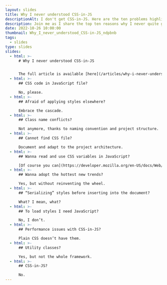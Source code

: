 ```yaml
---
layout: slides
title: Why I never understood CSS-in-JS
descriptionAlt: I don't get CSS-in-JS. Here are the ten problems highlighted in a form of slides.
description: Join me as I share the top ten reasons why I never quite grasped the concept of CSS-in-JS in this CSS-only slide presentation.
date: 2022-10-26 10:00:00
thumbnail: Why_I_never_understood_CSS-in-JS_ndpbnb
tags:
  - slides
type: slides
slides:
  - html: >-
      # Why I never understood CSS-in-JS


      The full article is available [here](/articles/why-i-never-understood-css-in-js/).
  - html: >-
      ## CSS code in JavaScript file?

      No, please.
  - html: >-
      ## Afraid of applying styles elsewhere?

      Embrace the cascade.
  - html: >-
      ## Class name conflicts?

      Not anymore, thanks to naming convention and project structure.
  - html: >-
      ## Cannot find CSS file?

      Document and adapt to the project architecture.
  - html: >-
      ## Wanna read and use CSS variables in JavaScript?

      [Of course you can](https://developer.mozilla.org/en-US/docs/Web/CSS/Using_CSS_custom_properties#values_in_javascript).
  - html: >-
      ## Wanna adopt the hottest new trends?

      Yes, but without reinventing the wheel.
  - html: >-
      ## “Serializing” styles before inserting into the document?

      What? I mean, what?
  - html: >-
      ## To load styles I need JavaScript?

      No, I don’t.
  - html: >-
      ## Performance issues with CSS-in-JS?

      Plain CSS doesn’t have them.
  - html: >-
      ## Utility classes?

      Yes, but not the whole framework.
  - html: >-
      ## CSS-in-JS?

      No.
---
```

